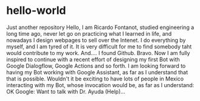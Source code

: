# hello-world
Just another repository
Hello,
I am Ricardo Fontanot, studied engineering a long time ago, never let go on practicing what I learned in life, and nowadays I design webpages to sell over the Intenet. I do everything by myself, and I am tyred of it. It is very difficult for me to find somebody taht would contribute to my work. And.... I found Github. 
Bravo. Now I am fully inspired to continue with a recent effort of designing my first Bot with Google Dialogflow, Google Actions and so forth. I am looking forward to having my Bot working with Google Assistant, as far as I understand that that is possible.
Wouldn't it be exciting to have lots of people in Mexico interacting with my Bot, whose invocation would be, as far as I understand: OK Google: Want to talk with Dr. Ayuda (Help)...
